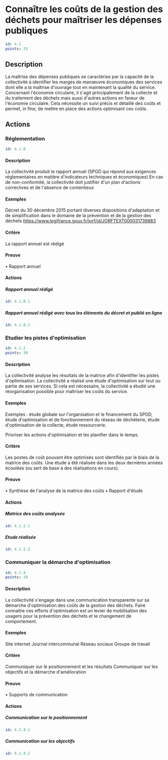# Connaître les coûts de la gestion des déchets pour maîtriser les dépenses publiques
```yaml
id: 4.1
points: 33
```
## Description
La maîtrise des dépenses publiques se caractérise par la capacité de la collectivité à identifier les marges de manœuvre économiques des services dont elle a la maîtrise d'ouvrage tout en maintenant la qualité du service. Concernant l'économie circulaire, il s'agit principalement de la collecte et du traitement des déchets mais aussi d'autres actions en faveur de l'économie circulaire. Cela nécessite un suivi précis et détaillé des coûts et permet, in fine, de mettre en place des actions optimisant ces coûts.

## Actions
### Réglementation
```yaml
id: 4.1.0
```
#### Description
La collectivité produit le rapport annuel (SPGD qui répond aux exigences réglementaires en matière d'indicateurs techniques et économiques)
En cas de non-conformité, la collectivité doit justifier d'un plan d'actions correctives et de l'absence de contentieux

#### Exemples
Décret du 30 décembre 2015 portant diverses dispositions d'adaptation et de simplification dans le domaine de la prévention et de la gestion des déchets
https://www.legifrance.gouv.fr/jorf/id/JORFTEXT000031739883

#### Critère
La rapport annuel est rédigé

#### Preuve
• Rapport annuel

#### Actions
##### Rapport annuel rédigé
```yaml
id: 4.1.0.1
```

##### Rapport annuel rédigé avec tous les éléments du décret et publié en ligne
```yaml
id: 4.1.0.2
```


### Etudier les pistes d'optimisation
```yaml
id: 4.1.2
points: 30
```
#### Description
La collectivité analyse les résultats de la matrice afin d'identifier les pistes d'optimisation.
La collectivité a réalisé une étude d'optimisation sur tout ou partie de ses services.
Si cela est nécessaire, la collectivité a étudié une réorganisation possible pour maîtriser les coûts du service.

#### Exemples
Exemples : 
étude globale sur l'organisation et le financement du SPGD,
étude d'optimisation et de fonctionnement du réseau de déchèterie, 
étude d'optimisation de la collecte,
étude ressourcerie.

Prioriser les actions d'optimisation et les planifier dans le temps.

#### Critère
Les postes de coût pouvant être optimisés sont identifiés par le biais de la matrice des coûts.
Une étude a été réalisée dans les deux dernières années écoulées (ou sert de base à des réalisations en cours).

#### Preuve
• Synthèse de l'analyse de la matrice des coûts
• Rapport d'étude

#### Actions
##### Matrice des coûts analysée
```yaml
id: 4.1.2.1
```

##### Etude réalisée
```yaml
id: 4.1.2.2
```


### Communiquer la démarche d'optimisation
```yaml
id: 4.1.4
points: 20
```
#### Description
La collectivité s'engage dans une communication transparente sur sa démarche d'optimisation des coûts de la gestion des déchets. Faire connaitre ces efforts d'optimisation est un levier de mobilisation des usagers pour la prévention des déchets et le changement de comportement.

#### Exemples
Site internet
Journal intercommunal
Réseau sociaux
Groupe de travail

#### Critère
Communiquer sur le positionnement et les résultats 
Communiquer sur les objectifs et la démarche d'amélioration

#### Preuve
• Supports de communication

#### Actions
##### Communication sur le positionnement
```yaml
id: 4.1.4.1
```

##### Communication sur les objectifs
```yaml
id: 4.1.4.2
```


